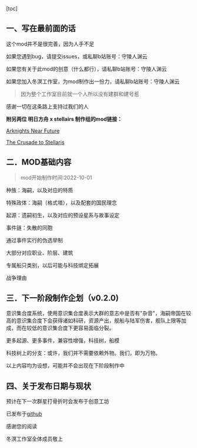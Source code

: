 [toc]

## 一、写在最前面的话

这个mod并不是很完善，因为人手不足

如果您遇到bug，请提交issues，或私聊b站账号：守陵人渊云

如果您有关于此mod的创意（什么都行），请私聊b站账号：守陵人渊云

如果您加入冬溟工作室，为mod制作出一份力，请私聊b站账号：守陵人渊云

> 因为整个工作室目前就一个人所以没有建群和建号惹

感谢一切在这条路上支持过我们的人

**附另两位 明日方舟 x stellairs 制作组的mod链接：**

[Arknights Near Future](https://steamcommunity.com/sharedfiles/filedetails/?id=2047260446)

[The Crusade to Stellaris](https://steamcommunity.com/sharedfiles/filedetails/?id=2644888097)

## 二．MOD基础内容 

>  mod开始制作时间:2022-10-01

种族：海嗣，以及对应的特质

特殊政体：海嗣（格式塔），以及配套的国民理念

起源：遗嗣初生，以及对应的预设星系与故事设定

事件链：失散的同胞

通过事件实行的伪选举制

大部分对应职业、阶层、建筑

专属船只类别，以后可能与科技绑定拓展

战争理由

## 三．下一阶段制作企划（v0.2.0)

意识集合度系统，使用意识集合度表示大群的意志中是否有"杂音"，海嗣帝国在较高的意识集合度下会获得诸如科研，资源产出，舰船与陆军伤害，舰队上限等加成，而在较低的意识集合度下更容易面临分裂。

更多起源、更多事件，兼容性增强，科技树，船模

科技树上的分支：或许，我们并不需要依赖外物。我们，即为万物。

以上内容均为设想，可能并不会出现在下阶段制作中

## 四、关于发布日期与现状

预计在下一次群星打骨折时会发布于创意工坊

已发布于[github](https://github.com/adysloud/stellairs_mod_SurvivingHeirs-2)

感谢您的阅读

冬溟工作室全体成员敬上
